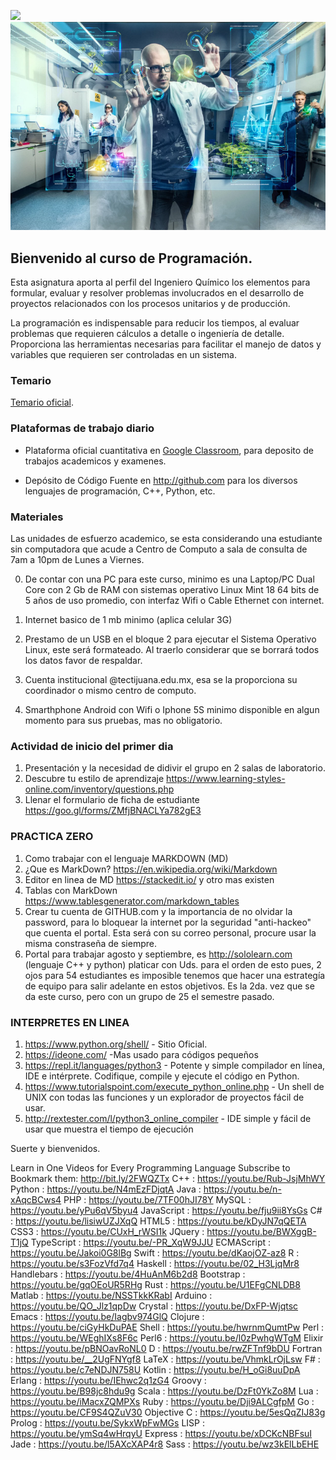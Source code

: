 ![](http://tectijuana.edu.mx/wp-content/uploads/2014/11/Heading-Quimica.png)
![](/imagenes/IntroQ.png)

## Bienvenido al curso de Programación.

Esta asignatura aporta al perfil del Ingeniero Químico los elementos para formular, evaluar y resolver problemas involucrados en el desarrollo de proyectos relacionados con los procesos unitarios y de producción.

La programación es indispensable para reducir los tiempos, al evaluar problemas que requieren cálculos a detalle o ingeniería de detalle. Proporciona las herramientas necesarias para facilitar el manejo de datos y variables que requieren ser controladas en un sistema.

### Temario

[Temario oficial](http://itvillahermosa.edu.mx/docs/oferta/ingquimica/temario2010/1ERSEMESTRE/Programacion.pdf).

### Plataformas de trabajo diario

- Plataforma oficial cuantitativa en [Google Classroom](https://classroom.google.com), para deposito de trabajos academicos y examenes.

- Depósito de Código Fuente en http://github.com para los diversos lenguajes de programación, C++,  Python, etc.



### Materiales
Las unidades de esfuerzo academico, se esta considerando una estudiante sin computadora que acude a Centro de Computo a sala de consulta de 7am a 10pm de Lunes a Viernes.

0. De contar con una PC para este curso, minimo es una Laptop/PC Dual Core con 2 Gb de RAM con sistemas operativo Linux Mint 18 64 bits de 5 años de uso promedio, con interfaz Wifi o Cable Ethernet con internet.

1. Internet basico de 1 mb minimo (aplica celular 3G) 

2. Prestamo de un USB en el bloque 2 para ejecutar el Sistema Operativo Linux, este será formateado. Al traerlo considerar que se borrará todos los datos favor de respaldar.

3. Cuenta institucional @tectijuana.edu.mx, esa se la proporciona su coordinador o mismo centro de computo.

4. Smarthphone Android con Wifi o Iphone 5S minimo disponible en algun momento para sus pruebas, mas no obligatorio.

### Actividad de inicio del primer dia
1. Presentación y la necesidad de didivir el grupo en 2 salas de laboratorio.
2. Descubre tu estilo de aprendizaje https://www.learning-styles-online.com/inventory/questions.php
3. Llenar el formulario de ficha de estudiante https://goo.gl/forms/ZMfjBNACLYa782gE3

### PRACTICA ZERO
1. Como trabajar con el lenguaje MARKDOWN  (MD)
2. ¿Que es MarkDown? https://en.wikipedia.org/wiki/Markdown
3. Editor en linea de MD  https://stackedit.io/  y otro mas existen
4. Tablas con MarkDown  https://www.tablesgenerator.com/markdown_tables
5. Crear tu cuenta de GITHUB.com y la importancia de no olvidar la password, para lo bloquear la internet por la seguridad "anti-hackeo" que cuenta el portal. Esta será con su correo personal, procure usar la misma constraseña de siempre.
6. Portal para trabajar agosto y septiembre, es http://sololearn.com (lenguaje C++ y python) platicar con Uds. para el orden de esto pues, 2 ojos para 54 estudiantes es imposible tenemos que hacer una estrategía de equipo para salir adelante en estos objetivos. Es la 2da. vez que se da este curso, pero con un grupo de 25 el semestre pasado.

### INTERPRETES EN LINEA

1.  https://www.python.org/shell/ - Sitio Oficial.
2.  https://ideone.com/ -Mas usado para códigos pequeños
3.  https://repl.it/languages/python3 - Potente y simple compilador en línea, IDE e intérprete. Codifique, compile y ejecute el código en Python.
4.  https://www.tutorialspoint.com/execute_python_online.php - Un shell de UNIX con todas las funciones y un explorador de proyectos fácil de usar.
5.  http://rextester.com/l/python3_online_compiler - IDE simple y fácil de usar que muestra el tiempo de ejecución

Suerte y bienvenidos.

Learn in One Videos for Every Programming Language
       Subscribe to Bookmark them: http://bit.ly/2FWQZTx
       C++ : https://youtu.be/Rub-JsjMhWY
       Python : https://youtu.be/N4mEzFDjqtA
       Java : https://youtu.be/n-xAqcBCws4
       PHP : https://youtu.be/7TF00hJI78Y
       MySQL : https://youtu.be/yPu6qV5byu4
       JavaScript : https://youtu.be/fju9ii8YsGs
       C# : https://youtu.be/lisiwUZJXqQ
       HTML5 : https://youtu.be/kDyJN7qQETA
       CSS3 : https://youtu.be/CUxH_rWSI1k
       JQuery : https://youtu.be/BWXggB-T1jQ
       TypeScript : https://youtu.be/-PR_XqW9JJU
       ECMAScript : https://youtu.be/Jakoi0G8lBg
       Swift : https://youtu.be/dKaojOZ-az8
       R : https://youtu.be/s3FozVfd7q4
       Haskell : https://youtu.be/02_H3LjqMr8
       Handlebars : https://youtu.be/4HuAnM6b2d8
       Bootstrap : https://youtu.be/gqOEoUR5RHg
       Rust : https://youtu.be/U1EFgCNLDB8
       Matlab : https://youtu.be/NSSTkkKRabI
       Arduino : https://youtu.be/QO_Jlz1qpDw
       Crystal : https://youtu.be/DxFP-Wjqtsc
       Emacs : https://youtu.be/Iagbv974GlQ
       Clojure : https://youtu.be/ciGyHkDuPAE
       Shell : https://youtu.be/hwrnmQumtPw
       Perl : https://youtu.be/WEghIXs8F6c
       Perl6 : https://youtu.be/l0zPwhgWTgM
       Elixir : https://youtu.be/pBNOavRoNL0
       D : https://youtu.be/rwZFTnf9bDU
       Fortran : https://youtu.be/__2UgFNYgf8
       LaTeX : https://youtu.be/VhmkLrOjLsw
       F# : https://youtu.be/c7eNDJN758U
       Kotlin : https://youtu.be/H_oGi8uuDpA
       Erlang : https://youtu.be/IEhwc2q1zG4
       Groovy : https://youtu.be/B98jc8hdu9g
       Scala : https://youtu.be/DzFt0YkZo8M
       Lua : https://youtu.be/iMacxZQMPXs
       Ruby : https://youtu.be/Dji9ALCgfpM
       Go : https://youtu.be/CF9S4QZuV30
       Objective C : https://youtu.be/5esQqZIJ83g
       Prolog : https://youtu.be/SykxWpFwMGs
       LISP : https://youtu.be/ymSq4wHrqyU
       Express : https://youtu.be/xDCKcNBFsuI
       Jade : https://youtu.be/l5AXcXAP4r8
       Sass : https://youtu.be/wz3kElLbEHE
